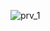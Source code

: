 ![prv_1](https://user-images.githubusercontent.com/92383587/214120215-8b23ec44-f12c-4dd6-b762-587bf94e400a.png)
